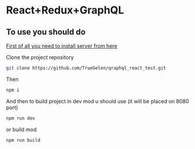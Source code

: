 # React+Redux+GraphQL

## To use you should do

[First of all you need to install server from here](https://github.com/saneksa/graphql-test-authorization)

Clone the project repository

```bash
git clone https://github.com/TrueGelen/qraphql_react_test.git
```

Then

```bash
npm i 
```

And then to build project in dev mod u should use (it will be placed on 8080 port)

```bash
npm run dev
```

or build mod

```bash
npm run build
```
